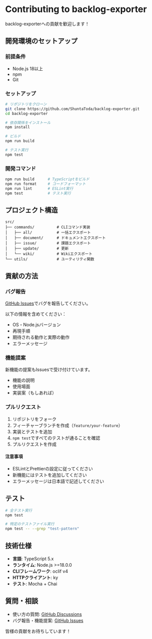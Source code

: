 # Contributing to backlog-exporter

backlog-exporterへの貢献を歓迎します！

## 開発環境のセットアップ

### 前提条件

- Node.js 18以上
- npm
- Git

### セットアップ

```bash
# リポジトリをクローン
git clone https://github.com/ShuntaToda/backlog-exporter.git
cd backlog-exporter

# 依存関係をインストール
npm install

# ビルド
npm run build

# テスト実行
npm test
```

### 開発コマンド

```bash
npm run build      # TypeScriptをビルド
npm run format     # コードフォーマット
npm run lint       # ESLint実行
npm test           # テスト実行
```

## プロジェクト構造

```
src/
├── commands/          # CLIコマンド実装
│   ├── all/           # 一括エクスポート
│   ├── document/      # ドキュメントエクスポート
│   ├── issue/         # 課題エクスポート
│   ├── update/        # 更新
│   └── wiki/          # Wikiエクスポート
└── utils/             # ユーティリティ関数
```

## 貢献の方法

### バグ報告

[GitHub Issues](https://github.com/ShuntaToda/backlog-exporter/issues)でバグを報告してください。

以下の情報を含めてください：
- OS・Node.jsバージョン
- 再現手順
- 期待される動作と実際の動作
- エラーメッセージ

### 機能提案

新機能の提案もIssuesで受け付けています。
- 機能の説明
- 使用場面
- 実装案（もしあれば）

### プルリクエスト

1. リポジトリをフォーク
2. フィーチャーブランチを作成（`feature/your-feature`）
3. 実装とテストを追加
4. `npm test`ですべてのテストが通ることを確認
5. プルリクエストを作成

#### 注意事項

- ESLintとPrettierの設定に従ってください
- 新機能にはテストを追加してください
- エラーメッセージは日本語で記述してください

## テスト

```bash
# 全テスト実行
npm test

# 特定のテストファイル実行
npm test -- --grep "test-pattern"
```

## 技術仕様

- **言語**: TypeScript 5.x
- **ランタイム**: Node.js >=18.0.0
- **CLIフレームワーク**: oclif v4
- **HTTPクライアント**: ky
- **テスト**: Mocha + Chai

## 質問・相談

- 使い方の質問: [GitHub Discussions](https://github.com/ShuntaToda/backlog-exporter/discussions)
- バグ報告・機能提案: [GitHub Issues](https://github.com/ShuntaToda/backlog-exporter/issues)

皆様の貢献をお待ちしています！